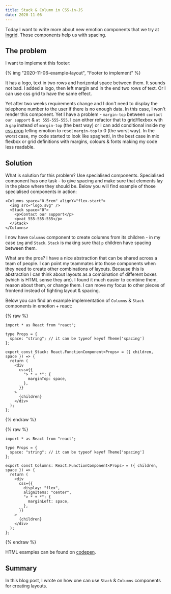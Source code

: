 ```yaml
---
title: Stack & Column in CSS-in-JS
date: 2020-11-06
---
```


Today I want to write more about new emotion components that we try at [Ingrid](https://www.ingrid.com/). Those components help us with spacing.

## The problem

I want to implement this footer:

{% img "2020-11-06-example-layout", "Footer to implement" %}

It has a logo, text in two rows and horizontal space between them. It sounds not bad.
I added a logo, then left margin and in the end two rows of text. Or I can use css grid to have the same effect.

Yet after two weeks requirements change and I don't need to display the telephone number to the user if there is no enough data. In this case, I won't render this component. Yet I have a problem - `margin-top` between `contact our support` & `at 555-555-555`.
I can either refactor that to grid/flexbox with a `gap` instead of `margin-top` (the best way) or I can add conditional inside my [css prop](https://emotion.sh/docs/css-prop) telling emotion to reset `margin-top` to 0 (the worst way). In the worst case, my code started to look like spaghetti, in the best case in mix flexbox or grid definitions with margins, colours & fonts making my code less readable.

## Solution

What is solution for this problem? Use specialised components. Specialised component has one task - to give spacing and make sure that elements lay in the place where they should be. Below you will find example of those specialised components in action:

```tsx
<Columns space="0.5rem" alignY="flex-start">
  <img src="logo.svg" />
  <Stack space="0">
    <p>Contact our support</p>
    <p>at 555-555-555</p>
  </Stack>
</Columns>
```

I now have `Columns` component to create columns from its children - in my case `img` and `Stack`. `Stack` is making sure that `p` children have spacing between them.

What are the pros? I have a nice abstraction that can be shared across a team of people. I can point my teammates into those components when they need to create other combinations of layouts. Because this is abstraction I can think about layouts as a combination of different boxes (which is HTML sense they are). I found it much easier to combine them, reason about them, or change them. I can move my focus to other pieces of frontend instead of fighting layout & spacing.

Below you can find an example implementation of `Columns` & `Stack` components in emotion + react:

{% raw %}

```tsx
import * as React from "react";

type Props = {
  space: "string"; // it can be typeof keyof Theme['spacing']
};

export const Stack: React.FunctionComponent<Props> = ({ children, space }) => {
  return (
    <div
      css={{
        "> * + *": {
          marginTop: space,
        },
      }}
    >
      {children}
    </div>
  );
};
```

{% endraw %}

{% raw %}

```tsx
import * as React from "react";

type Props = {
  space: "string"; // it can be typeof keyof Theme['spacing']
};

export const Columns: React.FunctionComponent<Props> = ({ children, space }) => {
  return (
    <div
      css={{
        display: "flex",
        alignItems: "center",
        "> * + *": {
          marginLeft: space,
        },
      }}
    >
      {children}
    </div>
  );
};
```

{% endraw %}

HTML examples can be found on [codepen](https://codepen.io/krzysztofzuraw/pen/GRqrwEG).

## Summary

In this blog post, I wrote on how one can use `Stack` & `Columns` components for creating layouts.
